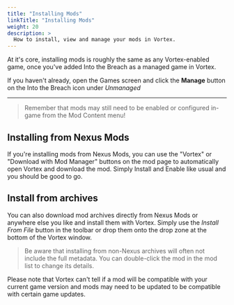 ```yaml
---
title: "Installing Mods"
linkTitle: "Installing Mods"
weight: 20
description: >
  How to install, view and manage your mods in Vortex.
---
```


At it's core, installing mods is roughly the same as any Vortex-enabled game, once you've added Into the Breach as a managed game in Vortex.

If you haven't already, open the Games screen and click the **Manage** button on the Into the Breach icon under *Unmanaged*

---

> Remember that mods may still need to be enabled or configured in-game from the Mod Content menu!

## Installing from Nexus Mods

If you're installing mods from Nexus Mods, you can use the "Vortex" or "Download with Mod Manager" buttons on the mod page to automatically open Vortex and download the mod. Simply Install and Enable like usual and you should be good to go.

## Install from archives

You can also download mod archives directly from Nexus Mods or anywhere else you like and install them with Vortex. Simply use the *Install From File* button in the toolbar or drop them onto the drop zone at the bottom of the Vortex window.

> Be aware that installing from non-Nexus archives will often not include the full metadata. You can double-click the mod in the mod list to change its details.

Please note that Vortex can't tell if a mod will be compatible with your current game version and mods may need to be updated to be compatible with certain game updates.